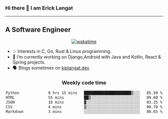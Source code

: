 ### Hi there 👋 I am Erick Langat
---
## A Software Engineer

<div align="center">
  
[![wakatime](https://wakatime.com/badge/user/55eadf42-c1c5-4930-b153-72952ac5ca5c.svg)](https://wakatime.com/@55eadf42-c1c5-4930-b153-72952ac5ca5c)

</div>

<!--
**elkiplangat/elkiplangat** is a ✨ _special_ ✨ repository because its `README.md` (this file) appears on your GitHub profile.

Here are some ideas to get you started:

- 🔭 I’m currently working on ...
- 🌱 I’m currently learning ...
- 👯 I’m looking to collaborate on ...
- 🤔 I’m looking for help with ...
- 💬 Ask me about ...
- 📫 How to reach me: ...
- 😄 Pronouns: ...
- ⚡ Fun fact: ...
-->
- 💥 Interests in C, Go, Rust & Linux programming. 
- 🔭 I’m currently working on Django,Android with Java and Kotlin, React & Spring projects.
-  🗣️ Blogs sometimes on [kiplangat.dev](https://kiplangat.dev)

<div align="center">
  <h3> Weekly code time </h3>

<!--START_SECTION:waka-->

```txt
Python             8 hrs 15 mins   █████████████████████▒░░░   85.50 %
HTML               55 mins         ██▒░░░░░░░░░░░░░░░░░░░░░░   09.60 %
JSON               18 mins         ▓░░░░░░░░░░░░░░░░░░░░░░░░   03.25 %
CSS                4 mins          ▒░░░░░░░░░░░░░░░░░░░░░░░░   00.78 %
Markdown           3 mins          ░░░░░░░░░░░░░░░░░░░░░░░░░   00.65 %
```

<!--END_SECTION:waka-->

</div>
